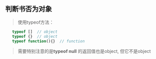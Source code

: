 ## 判断书否为对象

> 使用typeof方法：

```javascript
   typeof []  // object
   typeof {}  // object
   typeof function(){}  // function
```

> 需要特别注意的是**typeof null** 的返回值也是object, 但它不是object